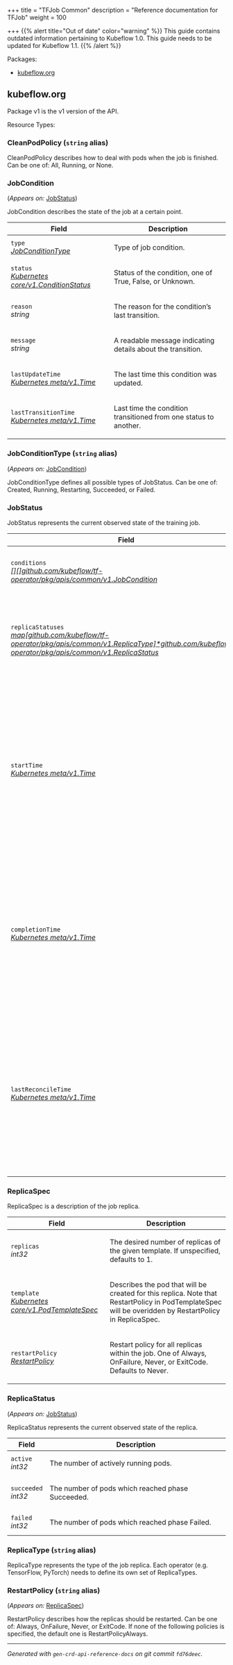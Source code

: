 +++
title = "TFJob Common"
description = "Reference documentation for TFJob"
weight = 100
                    
+++
{{% alert title="Out of date" color="warning" %}}
This guide contains outdated information pertaining to Kubeflow 1.0. This guide
needs to be updated for Kubeflow 1.1.
{{% /alert %}}
<p>Packages:</p>
<ul>
<li>
<a href="#kubeflow.org">kubeflow.org</a>
</li>
</ul>
<h2 id="kubeflow.org">kubeflow.org</h2>
<p>
<p>Package v1 is the v1 version of the API.</p>
</p>
Resource Types:
<ul></ul>
<h3 id="github.com/kubeflow/tf-operator/pkg/apis/common/v1.CleanPodPolicy">CleanPodPolicy
(<code>string</code> alias)</p></h3>
<p>
<p>CleanPodPolicy describes how to deal with pods when the job is finished. Can be one
of: All, Running, or None.</p>
</p>
<h3 id="github.com/kubeflow/tf-operator/pkg/apis/common/v1.JobCondition">JobCondition
</h3>
<p>
(<em>Appears on:</em>
<a href="#github.com%2fkubeflow%2ftf-operator%2fpkg%2fapis%2fcommon%2fv1.JobStatus">JobStatus</a>)
</p>
<p>
<p>JobCondition describes the state of the job at a certain point.</p>
</p>
<div class="table-responsive"><table class="table table-bordered">
<thead class="thead-light">
<tr>
<th>Field</th>
<th>Description</th>
</tr>
</thead>
<tbody>
<tr>
<td>
<code>type</code></br>
<em>
<a href="#github.com/kubeflow/tf-operator/pkg/apis/common/v1.JobConditionType">
JobConditionType
</a>
</em>
</td>
<td>
<p>Type of job condition.</p>
</td>
</tr>
<tr>
<td>
<code>status</code></br>
<em>
<a href="https://kubernetes.io/docs/reference/generated/kubernetes-api/v1.13/#conditionstatus-v1-core">
Kubernetes core/v1.ConditionStatus
</a>
</em>
</td>
<td>
<p>Status of the condition, one of True, False, or Unknown.</p>
</td>
</tr>
<tr>
<td>
<code>reason</code></br>
<em>
string
</em>
</td>
<td>
<p>The reason for the condition&rsquo;s last transition.</p>
</td>
</tr>
<tr>
<td>
<code>message</code></br>
<em>
string
</em>
</td>
<td>
<p>A readable message indicating details about the transition.</p>
</td>
</tr>
<tr>
<td>
<code>lastUpdateTime</code></br>
<em>
<a href="https://kubernetes.io/docs/reference/generated/kubernetes-api/v1.13/#time-v1-meta">
Kubernetes meta/v1.Time
</a>
</em>
</td>
<td>
<p>The last time this condition was updated.</p>
</td>
</tr>
<tr>
<td>
<code>lastTransitionTime</code></br>
<em>
<a href="https://kubernetes.io/docs/reference/generated/kubernetes-api/v1.13/#time-v1-meta">
Kubernetes meta/v1.Time
</a>
</em>
</td>
<td>
<p>Last time the condition transitioned from one status to another.</p>
</td>
</tr>
</tbody>
</table>
<h3 id="github.com/kubeflow/tf-operator/pkg/apis/common/v1.JobConditionType">JobConditionType
(<code>string</code> alias)</p></h3>
<p>
(<em>Appears on:</em>
<a href="#github.com%2fkubeflow%2ftf-operator%2fpkg%2fapis%2fcommon%2fv1.JobCondition">JobCondition</a>)
</p>
<p>
<p>JobConditionType defines all possible types of JobStatus. Can be one of:
Created, Running, Restarting, Succeeded, or Failed.</p>
</p>
<h3 id="github.com/kubeflow/tf-operator/pkg/apis/common/v1.JobStatus">JobStatus
</h3>
<p>
<p>JobStatus represents the current observed state of the training job.</p>
</p>
<div class="table-responsive"><table class="table table-bordered">
<thead class="thead-light">
<tr>
<th>Field</th>
<th>Description</th>
</tr>
</thead>
<tbody>
<tr>
<td>
<code>conditions</code></br>
<em>
<a href="#github.com/kubeflow/tf-operator/pkg/apis/common/v1.JobCondition">
[][]github.com/kubeflow/tf-operator/pkg/apis/common/v1.JobCondition
</a>
</em>
</td>
<td>
<p>An array of current observed job conditions.</p>
</td>
</tr>
<tr>
<td>
<code>replicaStatuses</code></br>
<em>
<a href="#github.com/kubeflow/tf-operator/pkg/apis/common/v1.ReplicaStatus">
map[github.com/kubeflow/tf-operator/pkg/apis/common/v1.ReplicaType]*github.com/kubeflow/tf-operator/pkg/apis/common/v1.ReplicaStatus
</a>
</em>
</td>
<td>
<p>A map from ReplicaType (key) to ReplicaStatus (value), specifying the status of each replica.</p>
</td>
</tr>
<tr>
<td>
<code>startTime</code></br>
<em>
<a href="https://kubernetes.io/docs/reference/generated/kubernetes-api/v1.13/#time-v1-meta">
Kubernetes meta/v1.Time
</a>
</em>
</td>
<td>
<p>Represents the time when the job was acknowledged by the job controller.
It is not guaranteed to be set in happens-before order across separate operations.
It is represented in RFC3339 form and is in UTC.</p>
</td>
</tr>
<tr>
<td>
<code>completionTime</code></br>
<em>
<a href="https://kubernetes.io/docs/reference/generated/kubernetes-api/v1.13/#time-v1-meta">
Kubernetes meta/v1.Time
</a>
</em>
</td>
<td>
<p>Represents the time when the job was completed. It is not guaranteed to
be set in happens-before order across separate operations.
It is represented in RFC3339 form and is in UTC.</p>
</td>
</tr>
<tr>
<td>
<code>lastReconcileTime</code></br>
<em>
<a href="https://kubernetes.io/docs/reference/generated/kubernetes-api/v1.13/#time-v1-meta">
Kubernetes meta/v1.Time
</a>
</em>
</td>
<td>
<p>Represents the last time when the job was reconciled. It is not guaranteed to
be set in happens-before order across separate operations.
It is represented in RFC3339 form and is in UTC.</p>
</td>
</tr>
</tbody>
</table>
<h3 id="github.com/kubeflow/tf-operator/pkg/apis/common/v1.ReplicaSpec">ReplicaSpec
</h3>
<p>
<p>ReplicaSpec is a description of the job replica.</p>
</p>
<div class="table-responsive"><table class="table table-bordered">
<thead class="thead-light">
<tr>
<th>Field</th>
<th>Description</th>
</tr>
</thead>
<tbody>
<tr>
<td>
<code>replicas</code></br>
<em>
int32
</em>
</td>
<td>
<p>The desired number of replicas of the given template.
If unspecified, defaults to 1.</p>
</td>
</tr>
<tr>
<td>
<code>template</code></br>
<em>
<a href="https://kubernetes.io/docs/reference/generated/kubernetes-api/v1.13/#podtemplatespec-v1-core">
Kubernetes core/v1.PodTemplateSpec
</a>
</em>
</td>
<td>
<p>Describes the pod that will be created for this replica. Note that
RestartPolicy in PodTemplateSpec will be overidden by RestartPolicy in ReplicaSpec.</p>
</td>
</tr>
<tr>
<td>
<code>restartPolicy</code></br>
<em>
<a href="#github.com/kubeflow/tf-operator/pkg/apis/common/v1.RestartPolicy">
RestartPolicy
</a>
</em>
</td>
<td>
<p>Restart policy for all replicas within the job.
One of Always, OnFailure, Never, or ExitCode.
Defaults to Never.</p>
</td>
</tr>
</tbody>
</table>
<h3 id="github.com/kubeflow/tf-operator/pkg/apis/common/v1.ReplicaStatus">ReplicaStatus
</h3>
<p>
(<em>Appears on:</em>
<a href="#github.com%2fkubeflow%2ftf-operator%2fpkg%2fapis%2fcommon%2fv1.JobStatus">JobStatus</a>)
</p>
<p>
<p>ReplicaStatus represents the current observed state of the replica.</p>
</p>
<div class="table-responsive"><table class="table table-bordered">
<thead class="thead-light">
<tr>
<th>Field</th>
<th>Description</th>
</tr>
</thead>
<tbody>
<tr>
<td>
<code>active</code></br>
<em>
int32
</em>
</td>
<td>
<p>The number of actively running pods.</p>
</td>
</tr>
<tr>
<td>
<code>succeeded</code></br>
<em>
int32
</em>
</td>
<td>
<p>The number of pods which reached phase Succeeded.</p>
</td>
</tr>
<tr>
<td>
<code>failed</code></br>
<em>
int32
</em>
</td>
<td>
<p>The number of pods which reached phase Failed.</p>
</td>
</tr>
</tbody>
</table>
<h3 id="github.com/kubeflow/tf-operator/pkg/apis/common/v1.ReplicaType">ReplicaType
(<code>string</code> alias)</p></h3>
<p>
<p>ReplicaType represents the type of the job replica. Each operator (e.g. TensorFlow, PyTorch)
needs to define its own set of ReplicaTypes.</p>
</p>
<h3 id="github.com/kubeflow/tf-operator/pkg/apis/common/v1.RestartPolicy">RestartPolicy
(<code>string</code> alias)</p></h3>
<p>
(<em>Appears on:</em>
<a href="#github.com%2fkubeflow%2ftf-operator%2fpkg%2fapis%2fcommon%2fv1.ReplicaSpec">ReplicaSpec</a>)
</p>
<p>
<p>RestartPolicy describes how the replicas should be restarted.
Can be one of: Always, OnFailure, Never, or ExitCode.
If none of the following policies is specified, the default one
is RestartPolicyAlways.</p>
</p>
<hr/>
<p><em>
Generated with <code>gen-crd-api-reference-docs</code>
on git commit <code>fd76deec</code>.
</em></p>
